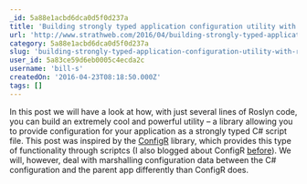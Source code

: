 ```yaml
---
_id: 5a88e1acbd6dca0d5f0d237a
title: 'Building strongly typed application configuration utility with Roslyn'
url: 'http://www.strathweb.com/2016/04/building-strongly-typed-application-configuration-utility-with-roslyn/'
category: 5a88e1acbd6dca0d5f0d237a
slug: 'building-strongly-typed-application-configuration-utility-with-roslyn'
user_id: 5a83ce59d6eb0005c4ecda2c
username: 'bill-s'
createdOn: '2016-04-23T08:18:50.000Z'
tags: []
---
```


In this post we will have a look at how, with just several lines of Roslyn code, you can build an extremely cool and powerful utility – a library allowing you to provide configuration for your application as a strongly typed C# script file. This post was inspired by the <a href="https://github.com/config-r/config-r">ConfigR</a> library, which provides this type of functionality through scriptcs (I also blogged about ConfigR <a href="http://www.strathweb.com/2014/10/using-configr-configuration-source-asp-net-vnext/">before</a>). We will, however, deal with marshalling configuration data between the C# configuration and the parent app differently than ConfigR does.
